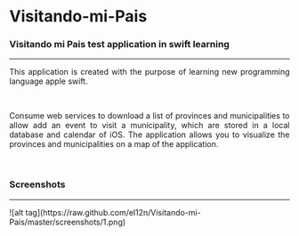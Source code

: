 # Visitando-mi-Pais
<h3>Visitando mi Pais test application in swift learning</h3>
<hr>
<p align="justify" >This application is created with the purpose of learning new programming language apple swift.</p><br>
<p align="justify" >Consume web services to download a list of provinces and municipalities to allow add an event to visit a municipality, which are stored in a local database and calendar of iOS. The application allows you to visualize the provinces and municipalities on a map of the application.</p>
<br>
<h3>Screenshots</h3>
<hr>
![alt tag](https://raw.github.com/el12n/Visitando-mi-Pais/master/screenshots/1.png)
